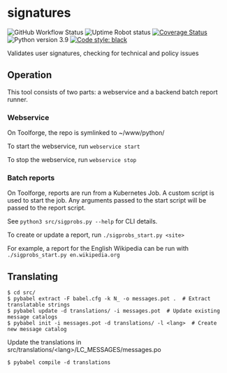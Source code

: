 # signatures
![GitHub Workflow Status](https://img.shields.io/github/actions/workflow/status/AntiCompositeNumber/signatures/pythonapp.yml?branch=master)
![Uptime Robot status](https://img.shields.io/uptimerobot/status/m784569439-67298a1a3ff3bf5812aba175?label=website%20status)
[![Coverage Status](https://coveralls.io/repos/github/AntiCompositeNumber/signatures/badge.svg?branch=master)](https://coveralls.io/github/AntiCompositeNumber/signatures?branch=master)
![Python version 3.9](https://img.shields.io/badge/python-v3.9-blue)
[![Code style: black](https://img.shields.io/badge/code%20style-black-000000.svg)](https://github.com/psf/black)

Validates user signatures, checking for technical and policy issues

## Operation
This tool consists of two parts: a webservice and a backend batch report runner.

### Webservice
On Toolforge, the repo is symlinked to ~/www/python/

To start the webservice, run `webservice start`

To stop the webservice, run `webservice stop`

### Batch reports
On Toolforge, reports are run from a Kubernetes Job.
A custom script is used to start the job.
Any arguments passed to the start script will be passed to the report script.

See `python3 src/sigprobs.py --help` for CLI details.

To create or update a report, run `./sigprobs_start.py <site>`

For example, a report for the English Wikipedia can be run with `./sigprobs_start.py en.wikipedia.org`

## Translating
```
$ cd src/
$ pybabel extract -F babel.cfg -k N_ -o messages.pot .  # Extract translatable strings
$ pybabel update -d translations/ -i messages.pot  # Update existing message catalogs
$ pybabel init -i messages.pot -d translations/ -l <lang>  # Create new message catalog
```

Update the translations in src/translations/\<lang\>/LC\_MESSAGES/messages.po

```
$ pybabel compile -d translations
```
